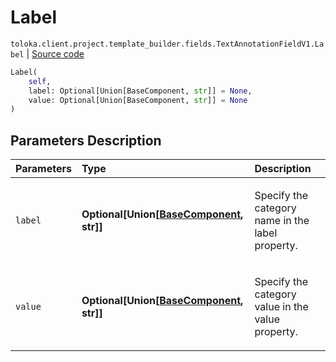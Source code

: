 # Label
`toloka.client.project.template_builder.fields.TextAnnotationFieldV1.Label` | [Source code](https://github.com/Toloka/toloka-kit/blob/v1.0.2/src/client/project/template_builder/fields.py#L513)

```python
Label(
    self,
    label: Optional[Union[BaseComponent, str]] = None,
    value: Optional[Union[BaseComponent, str]] = None
)
```

## Parameters Description

| Parameters | Type | Description |
| :----------| :----| :-----------|
`label`|**Optional\[Union\[[BaseComponent](toloka.client.project.template_builder.base.BaseComponent.md), str\]\]**|<p>Specify the category name in the label property.</p>
`value`|**Optional\[Union\[[BaseComponent](toloka.client.project.template_builder.base.BaseComponent.md), str\]\]**|<p>Specify the category value in the value property.</p>
